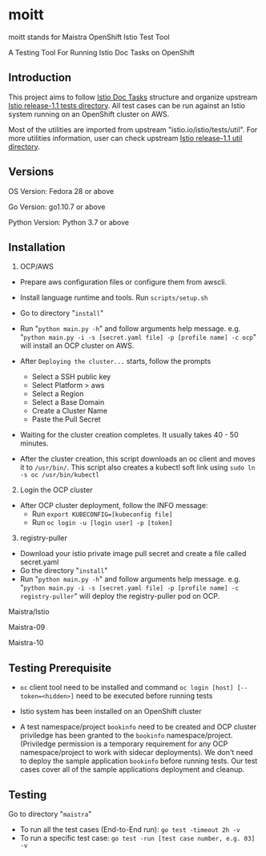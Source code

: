 # moitt

moitt stands for Maistra OpenShift Istio Test Tool

A Testing Tool For Running Istio Doc Tasks on OpenShift

Introduction
---------------------

This project aims to follow [Istio Doc Tasks](https://preliminary.istio.io/docs/tasks/) structure and organize upstream [Istio release-1.1 tests directory](https://github.com/istio/istio/tree/release-1.1/tests). All test cases can be run against an Istio system running on an OpenShift cluster on AWS.

Most of the utilities are imported from upstream "istio.io/istio/tests/util". For more utilities information, user can check upstream [Istio release-1.1 util directory](https://github.com/istio/istio/tree/release-1.1/tests/util).


Versions
-----------------

OS Version: Fedora 28 or above

Go Version: go1.10.7 or above

Python Version: Python 3.7 or above


Installation
---------------------

1. OCP/AWS

* Prepare aws configuration files or configure them from awscli.

* Install language runtime and tools. Run `scripts/setup.sh`

* Go to directory "`install`"
* Run "`python main.py -h`" and follow arguments help message. e.g. "`python main.py -i -s [secret.yaml file] -p [profile name] -c ocp`" will install an OCP cluster on AWS.
* After `Deploying the cluster...` starts, follow the prompts
  * Select a SSH public key
  * Select Platform > aws
  * Select a Region
  * Select a Base Domain
  * Create a Cluster Name
  * Paste the Pull Secret
* Waiting for the cluster creation completes. It usually takes 40 - 50 minutes.
* After the cluster creation, this script downloads an oc client and moves it to `/usr/bin/`. This script also creates a kubectl soft link using `sudo ln -s oc /usr/bin/kubectl`

2. Login the OCP cluster
* After OCP cluster deployment, follow the INFO message:
  * Run `export KUBECONFIG=[kubeconfig file]`
  * Run `oc login -u [login user] -p [token]`


3. registry-puller

* Download your istio private image pull secret and create a file called secret.yaml
* Go the directory "`install`"
* Run "`python main.py -h`" and follow arguments help message. e.g. "`python main.py -i -s [secret.yaml file] -p [profile name] -c registry-puller`" will deploy the registry-puller pod on OCP.



Maistra/Istio

Maistra-09



Maistra-10



Testing Prerequisite
---------------------

* `oc` client tool need to be installed and command `oc login [host] [--token=<hidden>]` need to be executed before running tests

* Istio system has been installed on an OpenShift cluster

* A test namespace/project `bookinfo` need to be created and OCP cluster priviledge has been granted to the `bookinfo` namespace/project. (Priviledge permission is a temporary requirement for any OCP namespace/project to work with sidecar deployments).  We don't need to deploy the sample application `bookinfo` before running tests. Our test cases cover all of the sample applications deployment and cleanup.


Testing
-------------------------

Go to directory "`maistra`" 
- To run all the test cases (End-to-End run): `go test -timeout 2h -v`
- To run a specific test case: `go test -run [test case number, e.g. 03] -v`
